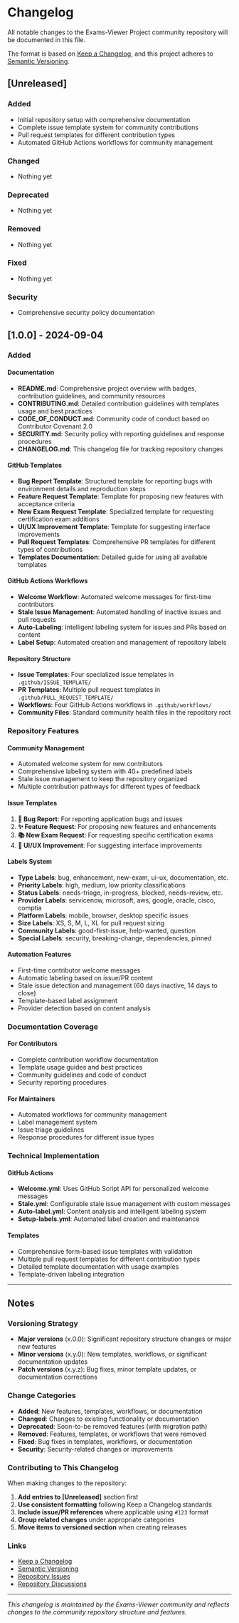 # Changelog

All notable changes to the Exams-Viewer Project community repository will be documented in this file.

The format is based on [Keep a Changelog](https://keepachangelog.com/en/1.0.0/),
and this project adheres to [Semantic Versioning](https://semver.org/spec/v2.0.0.html).

## [Unreleased]

### Added
- Initial repository setup with comprehensive documentation
- Complete issue template system for community contributions
- Pull request templates for different contribution types
- Automated GitHub Actions workflows for community management

### Changed
- Nothing yet

### Deprecated
- Nothing yet

### Removed
- Nothing yet

### Fixed
- Nothing yet

### Security
- Comprehensive security policy documentation

## [1.0.0] - 2024-09-04

### Added

#### Documentation
- **README.md**: Comprehensive project overview with badges, contribution guidelines, and community resources
- **CONTRIBUTING.md**: Detailed contribution guidelines with templates usage and best practices
- **CODE_OF_CONDUCT.md**: Community code of conduct based on Contributor Covenant 2.0
- **SECURITY.md**: Security policy with reporting guidelines and response procedures
- **CHANGELOG.md**: This changelog file for tracking repository changes

#### GitHub Templates
- **Bug Report Template**: Structured template for reporting bugs with environment details and reproduction steps
- **Feature Request Template**: Template for proposing new features with acceptance criteria
- **New Exam Request Template**: Specialized template for requesting certification exam additions
- **UI/UX Improvement Template**: Template for suggesting interface improvements
- **Pull Request Templates**: Comprehensive PR templates for different types of contributions
- **Templates Documentation**: Detailed guide for using all available templates

#### GitHub Actions Workflows
- **Welcome Workflow**: Automated welcome messages for first-time contributors
- **Stale Issue Management**: Automated handling of inactive issues and pull requests
- **Auto-Labeling**: Intelligent labeling system for issues and PRs based on content
- **Label Setup**: Automated creation and management of repository labels

#### Repository Structure
- **Issue Templates**: Four specialized issue templates in `.github/ISSUE_TEMPLATE/`
- **PR Templates**: Multiple pull request templates in `.github/PULL_REQUEST_TEMPLATE/`
- **Workflows**: Four GitHub Actions workflows in `.github/workflows/`
- **Community Files**: Standard community health files in the repository root

### Repository Features

#### Community Management
- Automated welcome system for new contributors
- Comprehensive labeling system with 40+ predefined labels
- Stale issue management to keep the repository organized
- Multiple contribution pathways for different types of feedback

#### Issue Templates
1. **🐛 Bug Report**: For reporting application bugs and issues
2. **✨ Feature Request**: For proposing new features and enhancements  
3. **📚 New Exam Request**: For requesting specific certification exams
4. **🎨 UI/UX Improvement**: For suggesting interface improvements

#### Labels System
- **Type Labels**: bug, enhancement, new-exam, ui-ux, documentation, etc.
- **Priority Labels**: high, medium, low priority classifications
- **Status Labels**: needs-triage, in-progress, blocked, needs-review, etc.
- **Provider Labels**: servicenow, microsoft, aws, google, oracle, cisco, comptia
- **Platform Labels**: mobile, browser, desktop specific issues
- **Size Labels**: XS, S, M, L, XL for pull request sizing
- **Community Labels**: good-first-issue, help-wanted, question
- **Special Labels**: security, breaking-change, dependencies, pinned

#### Automation Features
- First-time contributor welcome messages
- Automatic labeling based on issue/PR content
- Stale issue detection and management (60 days inactive, 14 days to close)
- Template-based label assignment
- Provider detection based on content analysis

### Documentation Coverage

#### For Contributors
- Complete contribution workflow documentation
- Template usage guides and best practices
- Community guidelines and code of conduct
- Security reporting procedures

#### For Maintainers
- Automated workflows for community management  
- Label management system
- Issue triage guidelines
- Response procedures for different issue types

### Technical Implementation

#### GitHub Actions
- **Welcome.yml**: Uses GitHub Script API for personalized welcome messages
- **Stale.yml**: Configurable stale issue management with custom messages
- **Auto-label.yml**: Content analysis and intelligent labeling system
- **Setup-labels.yml**: Automated label creation and maintenance

#### Templates
- Comprehensive form-based issue templates with validation
- Multiple pull request templates for different contribution types
- Detailed template documentation with usage examples
- Template-driven labeling integration

---

## Notes

### Versioning Strategy
- **Major versions** (x.0.0): Significant repository structure changes or major new features
- **Minor versions** (x.y.0): New templates, workflows, or significant documentation updates  
- **Patch versions** (x.y.z): Bug fixes, minor template updates, or documentation corrections

### Change Categories
- **Added**: New features, templates, workflows, or documentation
- **Changed**: Changes to existing functionality or documentation
- **Deprecated**: Soon-to-be removed features (with migration path)
- **Removed**: Features, templates, or workflows that were removed
- **Fixed**: Bug fixes in templates, workflows, or documentation
- **Security**: Security-related changes or improvements

### Contributing to This Changelog
When making changes to the repository:

1. **Add entries to [Unreleased]** section first
2. **Use consistent formatting** following Keep a Changelog standards
3. **Include issue/PR references** where applicable using `#123` format
4. **Group related changes** under appropriate categories
5. **Move items to versioned section** when creating releases

### Links
- [Keep a Changelog](https://keepachangelog.com/en/1.0.0/)
- [Semantic Versioning](https://semver.org/spec/v2.0.0.html)
- [Repository Issues](../../issues)
- [Repository Discussions](../../discussions)

---

*This changelog is maintained by the Exams-Viewer community and reflects changes to the community repository structure and features.*